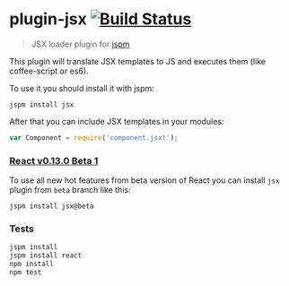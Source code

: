 # plugin-jsx [![Build Status](https://travis-ci.org/floatdrop/plugin-jsx.svg)](https://travis-ci.org/floatdrop/plugin-jsx)

> JSX loader plugin for [jspm](https://jspm.io)

This plugin will translate JSX templates to JS and executes them (like coffee-script or es6).

To use it you should install it with jspm:

```
jspm install jsx
```

After that you can include JSX templates in your modules:

```js
var Component = require('component.jsx!');
```

### [React v0.13.0 Beta 1](http://facebook.github.io/react/blog/2015/01/27/react-v0.13.0-beta-1.html)

To use all new hot features from beta version of React you can install `jsx` plugin from `beta` branch like this:

```
jspm install jsx@beta
```

### Tests

```bash
jspm install
jspm install react
npm install
npm test
```

